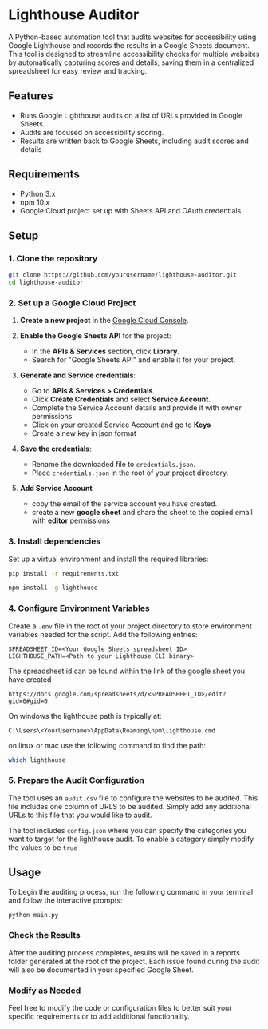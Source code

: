 # Lighthouse Auditor

A Python-based automation tool that audits websites for accessibility using Google Lighthouse and records the results in a Google Sheets document. This tool is designed to streamline accessibility checks for multiple websites by automatically capturing scores and details, saving them in a centralized spreadsheet for easy review and tracking.

## Features

- Runs Google Lighthouse audits on a list of URLs provided in Google Sheets.
- Audits are focused on accessibility scoring.
- Results are written back to Google Sheets, including audit scores and details

## Requirements

- Python 3.x
- npm 10.x
- Google Cloud project set up with Sheets API and OAuth credentials

## Setup

### 1. Clone the repository
```bash
git clone https://github.com/yourusername/lighthouse-auditor.git
cd lighthouse-auditor
```

### 2. Set up a Google Cloud Project

1. **Create a new project** in the [Google Cloud Console](https://console.cloud.google.com/).
   
2. **Enable the Google Sheets API** for the project:
   - In the **APIs & Services** section, click **Library**.
   - Search for "Google Sheets API" and enable it for your project.

3. **Generate and Service credentials**:
   - Go to **APIs & Services > Credentials**.
   - Click **Create Credentials** and select **Service Account**.
   - Complete the Service Account details and provide it with owner permissions
   - Click on your created Service Account and go to **Keys**
   - Create a new key in json format
   
4. **Save the credentials**:
   - Rename the downloaded file to `credentials.json`.
   - Place `credentials.json` in the root of your project directory.

5. **Add Service Account**
   - copy the email of the service account you have created.
   - create a new **google sheet** and share the sheet to the copied email with **editor** permissions

### 3. Install dependencies

Set up a virtual environment and install the required libraries:

```bash
pip install -r requirements.txt
```

```bash
npm install -g lighthouse
```

### 4. Configure Environment Variables

Create a `.env` file in the root of your project directory to store environment variables needed for the script. Add the following entries:

```plaintext
SPREADSHEET_ID=<Your Google Sheets spreadsheet ID>
LIGHTHOUSE_PATH=<Path to your Lighthouse CLI binary>
```

The spreadsheet id can be found within the link of the google sheet you have created

```plaintext
https://docs.google.com/spreadsheets/d/<SPREADSHEET_ID>/edit?gid=0#gid=0
```
On windows the lighthouse path is typically at:
```plaintext
C:\Users\<YourUsername>\AppData\Roaming\npm\lighthouse.cmd
```

on linux or mac use the following command to find the path:
```bash
which lighthouse
```
### 5. Prepare the Audit Configuration

The tool uses an `audit.csv` file to configure the websites to be audited. This file includes one column of URLS to be audited. Simply add any additional URLs to this file that you would like to audit.

The tool includes `config.json` where you can specify the categories you want to target for the lighthouse audit. To enable a category simply modify the values to be `true`

## Usage

To begin the auditing process, run the following command in your terminal and follow the interactive prompts:

```bash
python main.py 
```


### Check the Results

After the auditing process completes, results will be saved in a reports folder generated at the root of the project. Each issue found during the audit will also be documented in your specified Google Sheet.

### Modify as Needed

Feel free to modify the code or configuration files to better suit your specific requirements or to add additional functionality.
